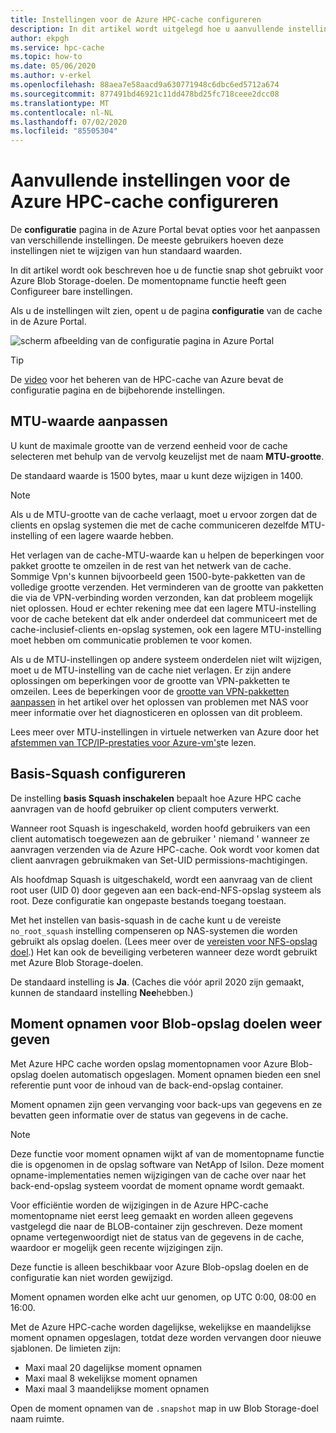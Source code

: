 ```yaml
---
title: Instellingen voor de Azure HPC-cache configureren
description: In dit artikel wordt uitgelegd hoe u aanvullende instellingen voor de cache configureert, zoals MTU en no-root-Squash, en hoe u toegang krijgt tot de Express-moment opnamen van Azure Blob-opslag doelen.
author: ekpgh
ms.service: hpc-cache
ms.topic: how-to
ms.date: 05/06/2020
ms.author: v-erkel
ms.openlocfilehash: 88aea7e58aacd9a630771948c6dbc6ed5712a674
ms.sourcegitcommit: 877491bd46921c11dd478bd25fc718ceee2dcc08
ms.translationtype: MT
ms.contentlocale: nl-NL
ms.lasthandoff: 07/02/2020
ms.locfileid: "85505304"
---
```

# <a name="configure-additional-azure-hpc-cache-settings"></a>Aanvullende instellingen voor de Azure HPC-cache configureren

De **configuratie** pagina in de Azure Portal bevat opties voor het aanpassen van verschillende instellingen. De meeste gebruikers hoeven deze instellingen niet te wijzigen van hun standaard waarden.

In dit artikel wordt ook beschreven hoe u de functie snap shot gebruikt voor Azure Blob Storage-doelen. De momentopname functie heeft geen Configureer bare instellingen.

Als u de instellingen wilt zien, opent u de pagina **configuratie** van de cache in de Azure Portal.

![scherm afbeelding van de configuratie pagina in Azure Portal](media/configuration.png)

> [!TIP]
> De [video](https://azure.microsoft.com/resources/videos/managing-hpc-cache/) voor het beheren van de HPC-cache van Azure bevat de configuratie pagina en de bijbehorende instellingen.

## <a name="adjust-mtu-value"></a>MTU-waarde aanpassen
<!-- linked from troubleshoot-nas article -->

U kunt de maximale grootte van de verzend eenheid voor de cache selecteren met behulp van de vervolg keuzelijst met de naam **MTU-grootte**.

De standaard waarde is 1500 bytes, maar u kunt deze wijzigen in 1400.

> [!NOTE]
> Als u de MTU-grootte van de cache verlaagt, moet u ervoor zorgen dat de clients en opslag systemen die met de cache communiceren dezelfde MTU-instelling of een lagere waarde hebben.

Het verlagen van de cache-MTU-waarde kan u helpen de beperkingen voor pakket grootte te omzeilen in de rest van het netwerk van de cache. Sommige Vpn's kunnen bijvoorbeeld geen 1500-byte-pakketten van de volledige grootte verzenden. Het verminderen van de grootte van pakketten die via de VPN-verbinding worden verzonden, kan dat probleem mogelijk niet oplossen. Houd er echter rekening mee dat een lagere MTU-instelling voor de cache betekent dat elk ander onderdeel dat communiceert met de cache-inclusief-clients en-opslag systemen, ook een lagere MTU-instelling moet hebben om communicatie problemen te voor komen.

Als u de MTU-instellingen op andere systeem onderdelen niet wilt wijzigen, moet u de MTU-instelling van de cache niet verlagen. Er zijn andere oplossingen om beperkingen voor de grootte van VPN-pakketten te omzeilen. Lees de beperkingen voor de [grootte van VPN-pakketten aanpassen](troubleshoot-nas.md#adjust-vpn-packet-size-restrictions) in het artikel over het oplossen van problemen met NAS voor meer informatie over het diagnosticeren en oplossen van dit probleem.

Lees meer over MTU-instellingen in virtuele netwerken van Azure door het [afstemmen van TCP/IP-prestaties voor Azure-vm's](../virtual-network/virtual-network-tcpip-performance-tuning.md)te lezen.

## <a name="configure-root-squash"></a>Basis-Squash configureren
<!-- linked from troubleshoot -->

De instelling **basis Squash inschakelen** bepaalt hoe Azure HPC cache aanvragen van de hoofd gebruiker op client computers verwerkt.

Wanneer root Squash is ingeschakeld, worden hoofd gebruikers van een client automatisch toegewezen aan de gebruiker ' niemand ' wanneer ze aanvragen verzenden via de Azure HPC-cache. Ook wordt voor komen dat client aanvragen gebruikmaken van Set-UID permissions-machtigingen.

Als hoofdmap Squash is uitgeschakeld, wordt een aanvraag van de client root user (UID 0) door gegeven aan een back-end-NFS-opslag systeem als root. Deze configuratie kan ongepaste bestands toegang toestaan.

Met het instellen van basis-squash in de cache kunt u de vereiste ``no_root_squash`` instelling compenseren op NAS-systemen die worden gebruikt als opslag doelen. (Lees meer over de [vereisten voor NFS-opslag doel](hpc-cache-prereqs.md#nfs-storage-requirements).) Het kan ook de beveiliging verbeteren wanneer deze wordt gebruikt met Azure Blob Storage-doelen.

De standaard instelling is **Ja**. (Caches die vóór april 2020 zijn gemaakt, kunnen de standaard instelling **Nee**hebben.)

## <a name="view-snapshots-for-blob-storage-targets"></a>Moment opnamen voor Blob-opslag doelen weer geven

Met Azure HPC cache worden opslag momentopnamen voor Azure Blob-opslag doelen automatisch opgeslagen. Moment opnamen bieden een snel referentie punt voor de inhoud van de back-end-opslag container.

Moment opnamen zijn geen vervanging voor back-ups van gegevens en ze bevatten geen informatie over de status van gegevens in de cache.

> [!NOTE]
> Deze functie voor moment opnamen wijkt af van de momentopname functie die is opgenomen in de opslag software van NetApp of Isilon. Deze moment opname-implementaties nemen wijzigingen van de cache over naar het back-end-opslag systeem voordat de moment opname wordt gemaakt.
>
> Voor efficiëntie worden de wijzigingen in de Azure HPC-cache momentopname niet eerst leeg gemaakt en worden alleen gegevens vastgelegd die naar de BLOB-container zijn geschreven. Deze moment opname vertegenwoordigt niet de status van de gegevens in de cache, waardoor er mogelijk geen recente wijzigingen zijn.

Deze functie is alleen beschikbaar voor Azure Blob-opslag doelen en de configuratie kan niet worden gewijzigd.

Moment opnamen worden elke acht uur genomen, op UTC 0:00, 08:00 en 16:00.

Met de Azure HPC-cache worden dagelijkse, wekelijkse en maandelijkse moment opnamen opgeslagen, totdat deze worden vervangen door nieuwe sjablonen. De limieten zijn:

* Maxi maal 20 dagelijkse moment opnamen
* Maxi maal 8 wekelijkse moment opnamen
* Maxi maal 3 maandelijkse moment opnamen

Open de moment opnamen van de `.snapshot` map in uw Blob Storage-doel naam ruimte.
